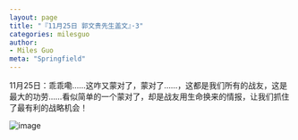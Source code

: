 ```yaml
---
layout: page
title: "『11月25日 郭文贵先生盖文』·3"
categories: milesguo
author:
- Miles Guo
meta: "Springfield"
---
```


11月25日：乖乖嘞……这咋又蒙对了，蒙对了……，这都是我们所有的战友，这是最大的功劳……看似简单的一个蒙对了，却是战友用生命换来的情报，让我们抓住了最有利的战略机会！

![image](../../../../image/milesguo/2020_11_25_Miles_Guo_Getter_3_1.png)

